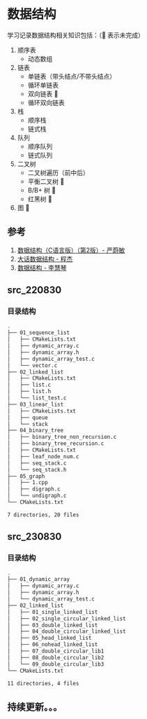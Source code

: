 # 数据结构
学习记录数据结构相关知识包括：（🚨 表示未完成）
1. 顺序表
    - 动态数组
2. 链表
    - 单链表（带头结点/不带头结点）
    - 循环单链表
    - 双向链表 🚨
    - 循环双向链表
3. 栈
    - 顺序栈
    - 链式栈
4. 队列
    - 顺序队列
    - 链式队列
5. 二叉树
    - 二叉树遍历（前中后）
    - 平衡二叉树 🚨
    - B/B+ 树 🚨
    - 红黑树 🚨
6. 图 🚨

## 参考
1. [数据结构（C语言版）（第2版）- 严蔚敏]()
2. [大话数据结构 - 程杰]()
3. [数据结构 - 李慧琴]()

## src_220830

### 目录结构

```bash
.
├── 01_sequence_list
│   ├── CMakeLists.txt
│   ├── dynamic_array.c
│   ├── dynamic_array.h
│   ├── dynamic_array_test.c
│   └── vector.c
├── 02_linked_list
│   ├── CMakeLists.txt
│   ├── list.c
│   ├── list.h
│   └── list_test.c
├── 03_linear_list
│   ├── CMakeLists.txt
│   ├── queue
│   └── stack
├── 04_binary_tree
│   ├── binary_tree_non_recursion.c
│   ├── binary_tree_recursion.c
│   ├── CMakeLists.txt
│   ├── leaf_node_num.c
│   ├── seq_stack.c
│   └── seq_stack.h
├── 05_graph
│   ├── 1.cpp
│   ├── digraph.c
│   └── undigraph.c
└── CMakeLists.txt

7 directories, 20 files
```
## src_230830

### 目录结构

```bash
.
├── 01_dynamic_array
│   ├── dynamic_array.c
│   ├── dynamic_array.h
│   └── dynamic_array_test.c
├── 02_linked_list
│   ├── 01_single_linked_list
│   ├── 02_single_circular_linked_list
│   ├── 03_double_linked_list
│   ├── 04_double_circular_linked_list
│   ├── 05_head_linked_list
│   ├── 06_nohead_linked_list
│   ├── 07_double_circular_lib1
│   ├── 08_double_circular_lib2
│   └── 09_double_circular_lib3
└── CMakeLists.txt

11 directories, 4 files
```
## 持续更新。。。
